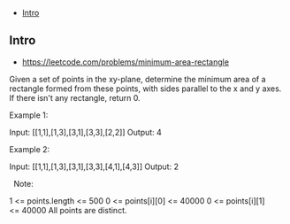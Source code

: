 - [Intro](#intro)

## Intro

- https://leetcode.com/problems/minimum-area-rectangle

Given a set of points in the xy-plane, determine the minimum area of a rectangle formed from these points, with sides parallel to the x and y axes.
If there isn't any rectangle, return 0.
 

Example 1:

Input: [[1,1],[1,3],[3,1],[3,3],[2,2]]
Output: 4


Example 2:

Input: [[1,1],[1,3],[3,1],[3,3],[4,1],[4,3]]
Output: 2

 
Note:

1 <= points.length <= 500
0 <= points[i][0] <= 40000
0 <= points[i][1] <= 40000
All points are distinct.


